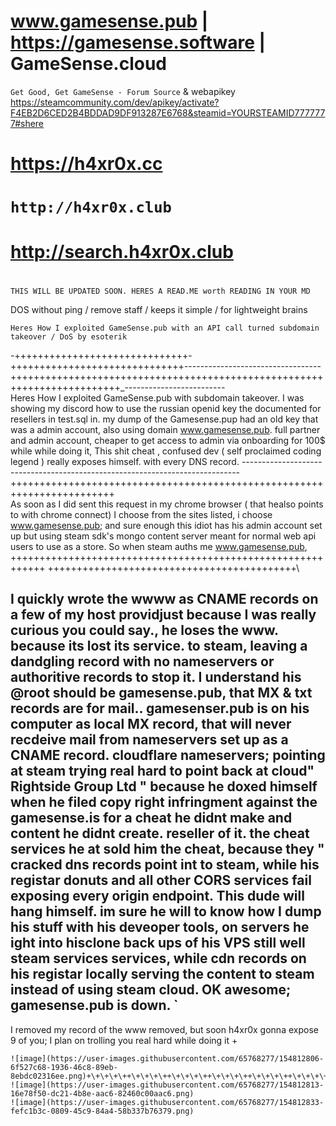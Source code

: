 # www.gamesense.pub | https://gamesense.software | GameSense.cloud
```Get Good, Get GameSense - Forum Source``` & webapikey https://steamcommunity.com/dev/apikey/activate?F4EB2D6CED2B4BDDAD9DF913287E6768&steamid=YOURSTEAMID7777777#shere
# https://h4xr0x.cc
# `http://h4xr0x.club`
# http://search.h4xr0x.club
# 
`THIS WILL BE UPDATED SOON. HERES A READ.ME worth READING IN YOUR MD`

DOS without ping / remove staff / keeps it simple / for lightweight brains                                                                                        

```Heres How I exploited GameSense.pub with an API call turned subdomain takeover / DoS by esoterik```


-+\+\+\+\++\+\+\+\++\+\+\+\++\+\+\+\++\+\+\+\++\+\+\+\+-+\+\+\+\++\+\+\+\++\+\+\+\++\+\+\+\++\+\+\+\++\+\+\+\+----------------------------------+++++++++++++++++++++++++++++++++++++++++++++++++++++++++++++++++++++++++_-------------------------	                
    Heres How I exploited GameSense.pub  with subdomain takeover. I was showing my discord how to use the russian openid key the documented for resellers in test.sql in. my dump of the Gamesense.pup had an old key that was a admin account, also using domain www.gamesense.pub. full partner and admin account, cheaper to get access to admin via onboarding for 100$ while while doing it,  This shit cheat , confused dev ( self proclaimed coding legend ) really exposes himself. with every DNS record.
 -----------------------------------------------------------------------------++++++++++++++++++++++++++++++++++++++++++++++++++++++++++++++++++++++++   
  As soon as I did sent this request in my chrome browser ( that healso points to with chrome connect) I choose from the 
  sites listed, i choose www.gamesense.pub; and sure enough this idiot has his admin account set up but using steam sdk's mongo content server meant for normal web api users to use as a store. So when steam auths me www.gamesense.pub, +\+\+\+\++\+\+\+\++\+\+\+\++\+\+\+\++\+\+\+\++\+\+\+\++\+\+\+\++\+\+\+\++\+\+\+\++\+\+\+\++\+\+\+\++\+\+\+\+
   +\+\+\+\++\+\+\+\++\+\+\+\++\+\+\+\++\+\+\+\++\+\+\+\++\+\+\+\++\+\+\+\++\+\+\
   
  I quickly wrote the wwww as CNAME  records on a few of my host providjust because I was really curious you could say., he loses the  www.  because its lost its service. to steam, leaving a dandgling record with no nameservers or authoritive records to stop it. I understand his @root should be gamesense.pub,  that MX & txt records are for mail.. gamesenser.pub is on his computer as local  MX record, that will never recdeive mail from nameservers set up as a CNAME record.  cloudflare nameservers; pointing at steam trying real hard to point back at cloud" Rightside Group Ltd "  because he doxed himself when he filed copy right infringment  against the gamesense.is for a cheat he didnt make and content he didnt create. reseller of it. the cheat services he at sold him the cheat, because they " cracked dns records point int to steam, while his registar donuts and all other CORS services fail exposing every origin endpoint. This dude will hang himself. im sure he will to know how I dump his stuff with his deveoper tools, on servers he ight into hisclone back ups of his  VPS still well steam services  services, while cdn records on his registar locally serving the content to steam instead of using steam cloud. OK awesome; gamesense.pub is down.   `
---------------------------------------------------------------------------------------------------------------------------------------   
   I removed my record of the www removed, but soon h4xr0x gonna expose 9 of you; I plan on trolling you real hard while doing it +
`````````````````````````````````````````````````````````````````````````````````````````````````````````````````````````````````````````````````````````````````````````````````
![image](https://user-images.githubusercontent.com/65768277/154812806-6f527c68-1936-46c8-89eb-8ebdc02316ee.png)+\+\+\+\++\+\+\+\++\+\+\+\++\+\+\+\++\+\+\+\++\+\+\+\++\+\+\+\+
![image](https://user-images.githubusercontent.com/65768277/154812813-16e78f50-dc21-4b8e-aac6-82460c00aac6.png)
![image](https://user-images.githubusercontent.com/65768277/154812833-fefc1b3c-0809-45c9-84a4-58b337b76379.png)

